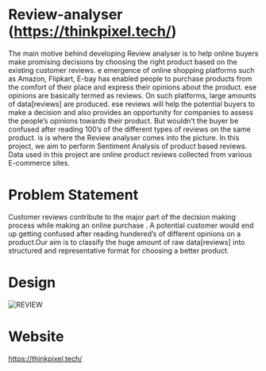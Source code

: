 # Review-analyser (https://thinkpixel.tech/)
The main motive behind developing Review analyser is to help online buyers make
promising decisions by choosing the right product based on the existing customer reviews.
e emergence of online shopping platforms such as Amazon, Flipkart, E-bay has enabled
people to purchase products from the comfort of their place and express their opinions
about the product. ese opinions are basically termed as reviews. On such platforms,
large amounts of data[reviews] are produced. ese reviews will help the potential buyers
to make a decision and also provides an opportunity for companies to assess the people’s
opinions towards their product. But wouldn’t the buyer be confused after reading 100’s
of the different types of reviews on the same product. is is where the Review analyser
comes into the picture.
In this project, we aim to perform Sentiment Analysis of product based reviews. Data
used in this project are online product reviews collected from various E-commerce sites.


# Problem Statement

Customer reviews contribute to the major part of the decision making process while
making an online purchase . A potential customer would end up getting confused after
reading hundered’s of different opinions on a product.Our aim is to classify the huge
amount of raw data[reviews] into structured and representative format for choosing a
better product.

# Design

![REVIEW](https://user-images.githubusercontent.com/56391020/132672887-2493de08-a0d6-4a69-8a29-ac32d18b648e.jpeg)

# Website
https://thinkpixel.tech/
